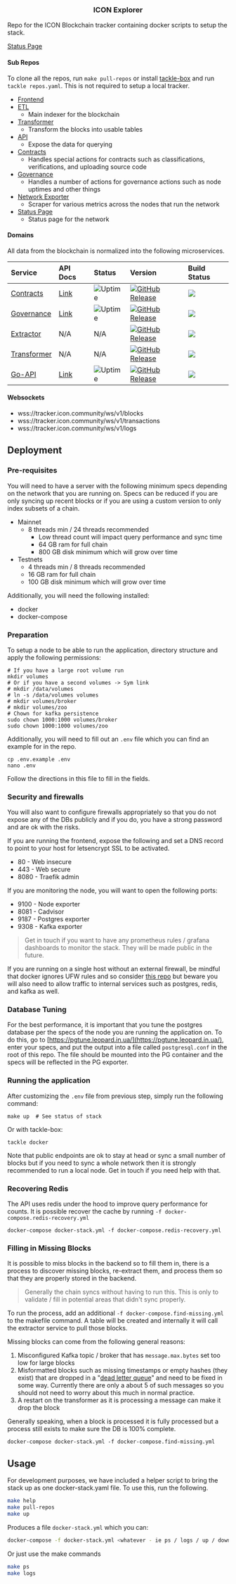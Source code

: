 <p align="center">
  <h3 align="center">ICON Explorer</h3>
</p>

Repo for the ICON Blockchain tracker containing docker scripts to setup the stack.

[Status Page](https://tracker.status.icon.community)

#### Sub Repos

To clone all the repos, run `make pull-repos` or install [tackle-box](https://github.com/robcxyz/tackle-box) and run `tackle repos.yaml`. This is not required to setup a local tracker. 

- [Frontend](https://github.com/sudoblockio/icon-tracker-frontend)
- [ETL](https://github.com/sudoblockio/icon-go-etl)
    - Main indexer for the blockchain
- [Transformer](https://github.com/sudoblockio/icon-transformer)
    - Transform the blocks into usable tables
- [API](https://github.com/sudoblockio/icon-go-api)
    - Expose the data for querying
- [Contracts](https://github.com/sudoblockio/icon-contracts)
  - Handles special actions for contracts such as classifications, verifications, and uploading source code 
- [Governance](https://github.com/sudoblockio/icon-contracts)
  - Handles a number of actions for governance actions such as node uptimes and other things 
- [Network Exporter](https://github.com/sudoblockio/icon-network-exporter)
    - Scraper for various metrics across the nodes that run the network
- [Status Page](https://github.com/sudoblockio/icon-status-page)
    - Status page for the network 

#### Domains

All data from the blockchain is normalized into the following microservices.

| Service                                                          | API Docs                                                      | Status                                                                                                                                                                                 | Version | Build Status | 
|:-----------------------------------------------------------------|:--------------------------------------------------------------|:---------------------------------------------------------------------------------------------------------------------------------------------------------------------------------------|:---- | :---- | 
| [Contracts](https://github.com/sudoblockio/icon-contracts)       | [Link](https://tracker.icon.community/api/v1/contracts/docs)  | ![Uptime](https://img.shields.io/endpoint?url=https%3A%2F%2Fraw.githubusercontent.com%2Fsudoblockio%2Ficon-status-page%2Fmaster%2Fapi%2Fprod-mainnet-contracts-service%2Fuptime.json)  | [![GitHub Release](https://img.shields.io/github/release/sudoblockio/icon-contracts.svg?style=flat)]() | ![](https://github.com/sudoblockio/icon-contracts/workflows/push-main-dockerhub/badge.svg?branch=main)
| [Governance](https://github.com/sudoblockio/icon-governance)     | [Link](https://tracker.icon.community/api/v1/governance/docs) | ![Uptime](https://img.shields.io/endpoint?url=https%3A%2F%2Fraw.githubusercontent.com%2Fsudoblockio%2Ficon-status-page%2Fmaster%2Fapi%2Fprod-mainnet-governance-service%2Fuptime.json) | [![GitHub Release](https://img.shields.io/github/release/sudoblockio/icon-governance.svg?style=flat)]() | ![](https://github.com/sudoblockio/icon-governance/workflows/push-main-dockerhub/badge.svg?branch=main)
| [Extractor](https://github.com/sudoblockio/icon-extractor)       | N/A                                                           | N/A                                                                                                                                                                                    | [![GitHub Release](https://img.shields.io/github/release/sudoblockio/icon-extractor.svg?style=flat)]() | ![](https://github.com/sudoblockio/icon-extractor/workflows/push-main/badge.svg?branch=main)
| [Transformer](https://github.com/sudoblockio/icon-transformer)   | N/A                                                           | N/A                                                                                                                                                                                    | [![GitHub Release](https://img.shields.io/github/release/sudoblockio/icon-transformer.svg?style=flat)]() | ![](https://github.com/sudoblockio/icon-transformer/workflows/push-main/badge.svg?branch=main)
| [Go-API](https://github.com/sudoblockio/icon-go-api)             | [Link](https://tracker.icon.community/api/v1/docs)    | ![Uptime](https://img.shields.io/endpoint?url=https%3A%2F%2Fraw.githubusercontent.com%2Fsudoblockio%2Ficon-status-page%2Fmaster%2Fapi%2Fprod-mainnet-api%2Fuptime.json)                | [![GitHub Release](https://img.shields.io/github/release/sudoblockio/icon-go-api.svg?style=flat)]() | ![](https://github.com/sudoblockio/icon-go-api/workflows/push-main/badge.svg?branch=main)


#### Websockets

- wss://tracker.icon.community/ws/v1/blocks
- wss://tracker.icon.community/ws/v1/transactions
- wss://tracker.icon.community/ws/v1/logs

## Deployment 

### Pre-requisites

You will need to have a server with the following minimum specs depending on the network that you are running on. Specs can be reduced if you are only syncing up recent blocks or if you are using a custom version to only index subsets of a chain.

- Mainnet
  - 8 threads min / 24 threads recommended
    - Low thread count will impact query performance and sync time
    - 64 GB ram for full chain
    - 800 GB disk minimum which will grow over time
- Testnets
  - 4 threads min / 8 threads recommended
  - 16 GB ram for full chain
  - 100 GB disk minimum which will grow over time

Additionally, you will need the following installed:

- docker
- docker-compose

### Preparation

To setup a node to be able to run the application, directory structure and apply the following permissions:

```shell
# If you have a large root volume run 
mkdir volumes 
# Or if you have a second volumes -> Sym link  
# mkdir /data/volumes
# ln -s /data/volumes volumes
# mkdir volumes/broker
# mkdir volumes/zoo
# Chown for kafka persistence 
sudo chown 1000:1000 volumes/broker
sudo chown 1000:1000 volumes/zoo
```

Additionally, you will need to fill out an `.env` file which you can find an example for in the repo.

```shell
cp .env.example .env
nano .env
```

Follow the directions in this file to fill in the fields.

### Security and firewalls

You will also want to configure firewalls appropriately so that you do not expose any of the DBs publicly and if you do, you have a strong password and are ok with the risks.

If you are running the frontend, expose the following and set a DNS record to point to your host for letsencrypt SSL to be activated.

- 80 - Web insecure
- 443 - Web secure
- 8080 - Traefik admin

If you are monitoring the node, you will want to open the following ports:

- 9100 - Node exporter
- 8081 - Cadvisor
- 9187 - Postgres exporter
- 9308 - Kafka exporter

> Get in touch if you want to have any prometheus rules / grafana dashboards to monitor the stack. They will be made public in the future.

If you are running on a single host without an external firewall, be mindful that docker ignores UFW rules and so consider [this repo](https://github.com/chaifeng/ufw-docker) but beware you will also need to allow traffic to internal services such as postgres, redis, and kafka as well.

### Database Tuning

For the best performance, it is important that you tune the postgres database per the specs of the node you are running the application on. To do this, go to [https://pgtune.leopard.in.ua/](https://pgtune.leopard.in.ua/), enter your specs, and put the output into a file called `postgresql.conf` in the root of this repo.  The file should be mounted into the PG container and the specs will be reflected in the PG exporter.

### Running the application

After customizing the `.env` file from previous step, simply run the following command:

```shell
make up  # See status of stack 
```

Or with tackle-box:

```shell
tackle docker 
```

Note that public endpoints are ok to stay at head or sync a small number of blocks but if you need to sync a whole network then it is strongly recommended to run a local node. Get in touch if you need help with that. 

### Recovering Redis

The API uses redis under the hood to improve query performance for counts. It is possible recover the cache by running `-f docker-compose.redis-recovery.yml`

```shell
docker-compose docker-stack.yml -f docker-compose.redis-recovery.yml
```

### Filling in Missing Blocks

It is possible to miss blocks in the backend so to fill them in, there is a process to discover missing blocks, re-extract them, and process them so that they are properly stored in the backend.

> Generally the chain syncs without having to run this. This is only to validate / fill in potential areas that didn't sync properly. 

To run the process, add an additional `-f docker-compose.find-missing.yml` to the makefile command.  A table will be created and internally it will call the extractor service to pull those blocks.

Missing blocks can come from the following general reasons:

1. Misconfigured Kafka topic / broker that has `message.max.bytes` set too low for large blocks
2. Misformatted blocks such as missing timestamps or empty hashes (they exist) that are dropped in a "[dead letter queue](https://medium.com/@sannidhi.s.t/dead-letter-queues-dlqs-in-kafka-afb4b6835309)" and need to be fixed in some way.  Currently there are only a about 5 of such messages so you should not need to worry about this much in normal practice.
3. A restart on the transformer as it is processing a message can make it drop the block

Generally speaking, when a block is processed it is fully processed but a process still exists to make sure the DB is 100% complete.

```shell
docker-compose docker-stack.yml -f docker-compose.find-missing.yml
```

## Usage

For development purposes, we have included a helper script to bring the stack up as one docker-stack.yaml file. To use
this, run the following.

```bash
make help 
make pull-repos 
make up 
```

Produces a file `docker-stack.yml` which you can:

```bash
docker-compose -f docker-stack.yml <whatever - ie ps / logs / up / down>
```

Or just use the make commands

```bash
make ps 
make logs 
```